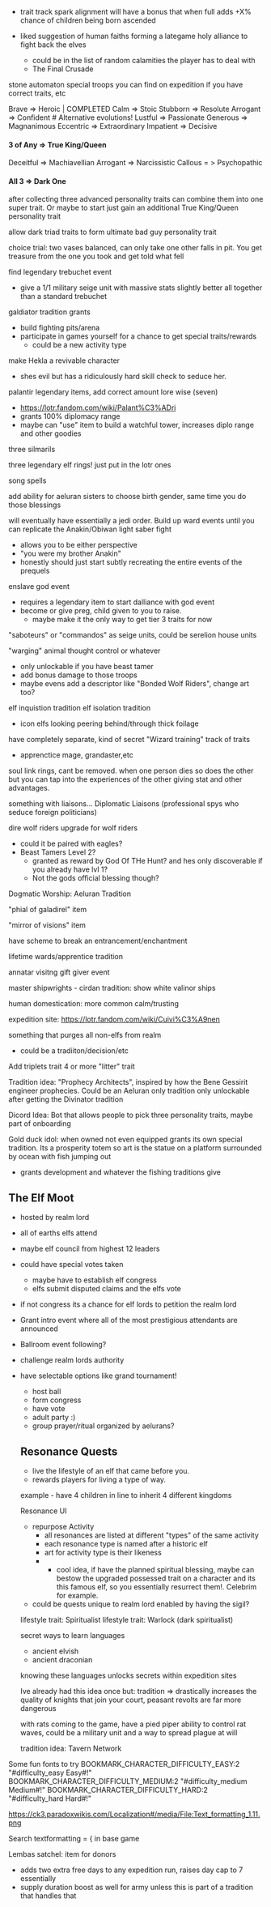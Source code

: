 - trait track spark alignment will have a bonus that when full adds +X% chance of children being born ascended

- liked suggestion of human faiths forming a lategame holy alliance to fight back the elves
   - could be in the list of random calamities the player has to deal with
   - The Final Crusade


stone automaton special troops you can find on expedition if you have correct traits, etc

Brave => Heroic | COMPLETED
Calm => Stoic
Stubborn => Resolute
Arrogant => Confident # Alternative evolutions!
Lustful => Passionate
Generous => Magnanimous
Eccentric => Extraordinary
Impatient => Decisive
#### 3 of Any => True King/Queen

Deceitful => Machiavellian
Arrogant => Narcissistic
Callous = > Psychopathic
#### All 3 => Dark One

after collecting  three advanced personality traits can combine them into one super trait. 
   Or maybe to start just gain an additional True King/Queen personality trait

allow dark triad traits to form ultimate bad guy personality trait

choice trial: two vases balanced, can only take one other falls in pit. You get treasure from the one you took and get told what fell


find legendary trebuchet event
- give a 1/1 military seige unit with massive stats slightly better all together than a standard trebuchet

galdiator tradition grants
   - build fighting pits/arena
   - participate in games yourself for a chance to get special traits/rewards
      - could be a new activity type

make Hekla a revivable character
- shes evil but has a ridiculously hard skill check to seduce her.

palantir legendary items, add correct amount lore wise (seven)
- https://lotr.fandom.com/wiki/Palant%C3%ADri
- grants 100% diplomacy range
- maybe can "use" item to build a watchful tower, increases diplo range and other goodies

three silmarils

three legendary elf rings!
just put in the lotr ones

song spells

add ability for aeluran sisters to choose birth gender, same time you do those blessings

will eventually have essentially a jedi order. Build up ward events until you can replicate the Anakin/Obiwan light saber fight
- allows you to be either perspective
- "you were my brother Anakin"
- honestly should just start subtly recreating the entire events of the prequels

enslave god event
- requires a legendary item to start
dalliance with god event
- become or give preg, child given to you to raise.
   - maybe make it the only way to get tier 3 traits for now

"saboteurs" or "commandos" as seige units, could be serelion house units

"warging" animal thought control or whatever
- only unlockable if you have beast tamer
- add bonus damage to those troops
- maybe evens add a descriptor  like "Bonded Wolf Riders", change art too?


elf inquistion tradition
elf isolation tradition
- icon elfs looking peering behind/through thick foilage


have completely separate, kind of secret "Wizard training" track of traits
- apprenctice mage, grandaster,etc

soul link rings, cant be removed. when one person dies so does the other but you can tap into the experiences of the other giving stat and other advantages.

something with liaisons... Diplomatic Liaisons (professional spys who seduce foreign politicians)

dire wolf riders upgrade for wolf riders
 - could it be paired with eagles?
 - Beast Tamers Level 2?
   - granted as reward by God Of THe Hunt? and hes only discoverable if you already have lvl 1?
   - Not the gods official blessing though?

Dogmatic Worship: Aeluran Tradition

"phial of galadirel" item

"mirror of visions" item

have scheme to break an entrancement/enchantment

lifetime wards/apprentice tradition


annatar visitng gift giver event

master shipwrights - cirdan tradition: show white valinor ships

human domestication: more common calm/trusting

expedition site: https://lotr.fandom.com/wiki/Cuivi%C3%A9nen


something that purges all non-elfs from realm
- could be a tradiiton/decision/etc

Add triplets trait
4 or more "litter" trait

Tradition idea: "Prophecy Architects", inspired by how the Bene Gessirit engineer prophecies. Could be an Aeluran only tradition only unlockable after getting the Divinator tradition

Dicord Idea: Bot that allows people to pick three personality traits, maybe part of onboarding


Gold duck idol: when owned not even equipped grants its own special tradition. Its a prosperity totem so art is the statue on a platform surrounded by ocean with fish jumping out
- grants development and whatever the fishing traditions give

## The Elf Moot
- hosted by realm lord
- all of earths elfs attend
- maybe elf council from highest 12 leaders
- could have special votes taken
   - maybe have to establish elf congress
   - elfs submit disputed claims and the elfs vote
- if not congress its a chance for elf lords to petition the realm lord
- Grant intro event where all of the most prestigious attendants are announced
- Ballroom event following?
- challenge realm lords authority
- have selectable options like grand tournament!
   - host ball
   - form congress
   - have vote
   - adult party :)
   - group prayer/ritual organized by aelurans?


   ## Resonance Quests
   - live the lifestyle of an elf that came before you.
   - rewards players for living a type of way.

   example
      - have 4 children in line to inherit 4 different kingdoms

   Resonance UI
   - repurpose Activity
      - all resonances are listed at different "types" of the same activity
      - each resonance type is named after a historic elf
      - art for activity type is their likeness
      - * cool idea, if have the planned spiritual blessing, maybe can bestow the upgraded possessed trait on a character and its this famous elf, so you essentially resurrect them!. Celebrim for example.
   - could be quests unique to realm lord enabled by having the sigil? 

   lifestyle trait: Spiritualist
   lifestyle trait: Warlock (dark spiritualist)

   secret ways to learn languages
   - ancient elvish
   - ancient draconian

   knowing these languages unlocks secrets within expedition sites

   Ive already had this idea once but: tradition => drastically increases the quality of knights that join your court, peasant revolts are far more dangerous

   with rats coming to the game, have a pied piper ability to control rat waves, could be a military unit and a way to spread plague at will

   tradition idea: Tavern Network

Some fun fonts to try
 BOOKMARK_CHARACTER_DIFFICULTY_EASY:2 "#difficulty_easy Easy#!"
 BOOKMARK_CHARACTER_DIFFICULTY_MEDIUM:2 "#difficulty_medium Medium#!"
 BOOKMARK_CHARACTER_DIFFICULTY_HARD:2 "#difficulty_hard Hard#!"

 https://ck3.paradoxwikis.com/Localization#/media/File:Text_formatting_1.11.png

 Search textformatting = { in base game

 
 Lembas satchel: item for donors
 - adds two extra free days to any expedition run, raises day cap to 7 essentially
 - supply duration boost as well for army unless this is part of a tradition that handles that